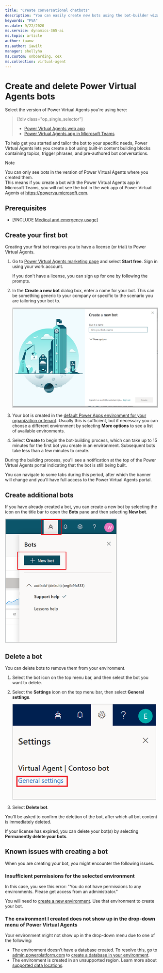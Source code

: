 ```yaml
---
title: "Create conversational chatbots"
description: "You can easily create new bots using the bot-builder wizard in Power Virtual Agents."
keywords: "PVA"
ms.date: 9/22/2020
ms.service: dynamics-365-ai
ms.topic: article
author: iaanw
ms.author: iawilt
manager: shellyha
ms.custom: onboarding, ceX
ms.collection: virtual-agent
---
```


# Create and delete Power Virtual Agents bots

Select the version of Power Virtual Agents you're using here:

> [!div class="op_single_selector"]
> - [Power Virtual Agents web app](authoring-first-bot.md)
> - [Power Virtual Agents app in Microsoft Teams](teams/authoring-first-bot-teams.md)

To help get you started and tailor the bot to your specific needs, Power Virtual Agents lets you create a bot using built-in content building blocks containing topics, trigger phrases, and pre-authored bot conversations.

>[!NOTE]
>You can only see bots in the version of Power Virtual Agents where you created them.  
>This means if you create a bot with the Power Virtual Agents app in Microsoft Teams, you will not see the bot in the web app of Power Virtual Agents at https://powerva.microsoft.com.


 

## Prerequisites

- [!INCLUDE [Medical and emergency usage](includes/pva-usage-limitations.md)]


## Create your first bot

Creating your first bot requires you to have a license (or trial) to Power Virtual Agents.

1. Go to [Power Virtual Agents marketing page](https://go.microsoft.com/fwlink/?linkid=2106332) and select **Start free**. Sign in using your work account.

   If you don't have a license, you can sign up for one by following the prompts.
    
1. In the **Create a new bot** dialog box, enter a name for your bot. This can be something generic to your company or specific to the scenario you are tailoring your bot to.

   ![New bot dialog](media/create-new-bot-screen.png)

1. Your bot is created in the [default Power Apps environment for your organization or tenant](environments-first-run-experience.md). Usually this is sufficient, but if necessary you can choose a different environment by selecting **More options** to see a list of available environments.
  
1. Select **Create** to begin the bot-building process, which can take up to 15 minutes for the first bot you create in an environment. Subsequent bots take less than a few minutes to create.


During the building process, you'll see a notification at the top of the Power Virtual Agents portal indicating that the bot is still being built.

You can navigate to some tabs during this period, after which the banner will change and you'll have full access to the Power Virtual Agents portal. 

## Create additional bots

If you have already created a bot, you can create a new bot by selecting the icon on the title bar to open the **Bots** pane and then selecting **New bot**.

   ![New bot icon in title bar](media/first-bot-new.png)

## Delete a bot

You can delete bots to remove them from your environment. 

1. Select the bot icon on the top menu bar, and then select the bot you want to delete.

2. Select the **Settings** icon on the top menu bar, then select **General settings**.

   ![General settings](media/general-settings.png)

3. Select **Delete bot**.

You'll be asked to confirm the deletion of the bot, after which all bot content is immediately deleted.

If your license has expired, you can delete your bot(s) by selecting **Permanently delete your bots**.

## Known issues with creating a bot

When you are creating your bot, you might encounter the following issues.

### Insufficient permissions for the selected environment

In this case, you see this error: "You do not have permissions to any environments. Please get access from an administrator."

You will need to [create a new environment](environments-first-run-experience.md). Use that environment to create your bot.

### The environment I created does not show up in the drop-down menu of Power Virtual Agents

Your environment might not show up in the drop-down menu due to one of the following:
 - The environment doesn't have a database created. To resolve this, go to [admin.powerplatform.com](https://admin.powerplatform.com) to [create a database in your environment](/power-platform/admin/create-database).
 - The environment is created in an unsupported region. Learn more about [supported data locations](data-location.md).
